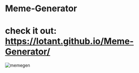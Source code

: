 # Meme-Generator
# check it out: https://lotant.github.io/Meme-Generator/
![memegen](https://user-images.githubusercontent.com/95045934/158185465-f4546256-5db5-4916-9d5b-6a342aade947.png)
